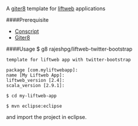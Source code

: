A [giter8](http://github.com/n8han/giter8) template for [liftweb](http://liftweb.com) applications

####Prerequisite

- [Conscript](https://github.com/n8han/conscript) 
- [Giter8](https://github.com/n8han/giter8)

####Usage
    $ g8 rajeshpg/liftweb-twitter-bootstrap  

    template for liftweb app with twitter-bootstrap
    
    package [com.myliftwebapp]:
    name [My Liftweb App]:
    liftweb_version [2.4]:
    scala_version [2.9.1]:

    $ cd my-liftweb-app  

    $ mvn eclipse:eclipse  
    
and import the project in eclipse.
